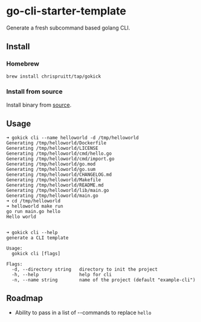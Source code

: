# go-cli-starter-template

Generate a fresh subcommand based golang CLI.

## Install

### Homebrew
```bash
brew install chrispruitt/tap/gokick
```

### Install from source

Install binary from [source](https://github.com/hackit-nashville/gokick/releases).

## Usage

```
➜ gokick cli --name helloworld -d /tmp/helloworld                      
Generating /tmp/helloworld/Dockerfile
Generating /tmp/helloworld/LICENSE
Generating /tmp/helloworld/cmd/hello.go
Generating /tmp/helloworld/cmd/import.go
Generating /tmp/helloworld/go.mod
Generating /tmp/helloworld/go.sum
Generating /tmp/helloworld/CHANGELOG.md
Generating /tmp/helloworld/Makefile
Generating /tmp/helloworld/README.md
Generating /tmp/helloworld/lib/main.go
Generating /tmp/helloworld/main.go
➜ cd /tmp/helloworld 
➜ helloworld make run
go run main.go hello
Hello world


➜ gokick cli --help
generate a CLI template

Usage:
  gokick cli [flags]

Flags:
  -d, --directory string   directory to init the project
  -h, --help               help for cli
  -n, --name string        name of the project (default "example-cli")
```

## Roadmap

- Ability to pass in a list of --commands to replace `hello`

